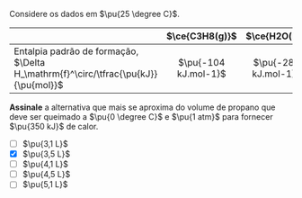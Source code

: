 Considere os dados em $\pu{25 \degree C}$.

|                                                                                    |    $\ce{C3H8(g)}$    |    $\ce{H2O(l)}$     |    $\ce{CO2(g)}$     |
| :--------------------------------------------------------------------------------- | :------------------: | :------------------: | :------------------: |
| Entalpia padrão de formação, $\Delta H_\mathrm{f}^\circ/\tfrac{\pu{kJ}}{\pu{mol}}$ | $\pu{-104 kJ.mol-1}$ | $\pu{-286 kJ.mol-1}$ | $\pu{-394 kJ.mol-1}$ |

**Assinale** a alternativa que mais se aproxima do volume de propano que deve ser queimado a $\pu{0 \degree C}$ e $\pu{1 atm}$ para fornecer $\pu{350 kJ}$ de calor.

- [ ] $\pu{3,1 L}$
- [x] $\pu{3,5 L}$
- [ ] $\pu{4,1 L}$
- [ ] $\pu{4,5 L}$
- [ ] $\pu{5,1 L}$
